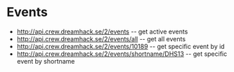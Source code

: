 # Events

* <http://api.crew.dreamhack.se/2/events> -- get active events
* <http://api.crew.dreamhack.se/2/events/all> -- get all events
* <http://api.crew.dreamhack.se/2/events/10189> -- get specific event by id
* <http://api.crew.dreamhack.se/2/events/shortname/DHS13> -- get specific event by shortname
